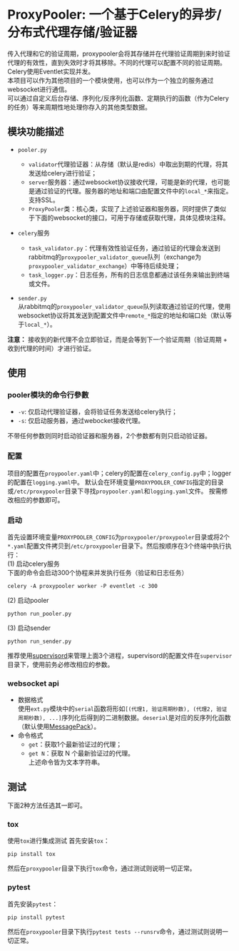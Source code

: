 # ProxyPooler: 一个基于Celery的异步/分布式代理存储/验证器
传入代理和它的验证周期，proxypooler会将其存储并在代理验证周期到来时验证代理的有效性，直到失效时才将其移除。不同的代理可以配置不同的验证周期。 Celery使用Eventlet实现并发。   
本项目可以作为其他项目的一个模块使用，也可以作为一个独立的服务通过websocket进行通信。    
可以通过自定义后台存储、序列化/反序列化函数、定期执行的函数（作为Celery的任务）等来周期性地处理你存入的其他类型数据。


## 模块功能描述
* `pooler.py`
  * `validator`代理验证器：从存储（默认是redis）中取出到期的代理，将其发送给celery进行验证；
  * `server`服务器：通过websocket协议接收代理，可能是新的代理，也可能是通过验证的代理。服务器的地址和端口由配置文件中的`local_*`来指定。支持SSL。
  * `ProxyPooler`类：核心类，实现了上述验证器和服务器，同时提供了类似于下面的websocket的接口，可用于存储或获取代理，具体见模块注释。

* `celery`服务  
  * `task_validator.py`：代理有效性验证任务，通过验证的代理会发送到rabbitmq的`proxypooler_validator_queue`队列（exchange为`proxypooler_validator_exchange`）中等待后续处理；
  * `task_logger.py`：日志任务，所有的日志信息都通过该任务来输出到终端或文件。
  
* `sender.py`  
从rabbitmq的`proxypooler_validator_queue`队列读取通过验证的代理，使用websocket协议将其发送到配置文件中`remote_*`指定的地址和端口处（默认等于`local_*`）。

**注意：** 接收到的新代理不会立即验证，而是会等到下一个验证周期（验证周期 + 收到代理的时间）才进行验证。


## 使用

### pooler模块的命令行參數
* `-v`:  仅启动代理验证器，会将验证任务发送给celery执行；
* `-s`:  仅启动服务器，通过webocket接收代理。

不带任何参数则同时启动验证器和服务器，2个参数都有则只启动验证器。

### 配置
项目的配置在`proypooler.yaml`中；celery的配置在`celery_config.py`中；logger的配置在`logging.yaml`中。
默认会在环境变量`PROXYPOOLER_CONFIG`指定的目录或`/etc/proxypooler`目录下寻找`proypooler.yaml`和`logging.yaml`文件。
按需修改相应的参数即可。

### 启动
首先设置环境变量`PROXYPOOLER_CONFIG`为`proxypooler/proxypooler`目录或将2个`*.yaml`配置文件拷贝到`/etc/proxypooler`目录下。然后按顺序在3个终端中执行执行：  
(1) 启动celery服务  
下面的命令会启动300个协程来并发执行任务（验证和日志任务）
```
celery -A proxypooler worker -P eventlet -c 300
```
(2) 启动pooler
```
python run_pooler.py
```
(3) 启动sender
```
python run_sender.py
```

推荐使用[supervisord](http://supervisord.org/)来管理上面3个进程，supervisord的配置文件在`supervisor`目录下，使用前务必修改相应的参数。  

### websocket api
* 数据格式  
使用`ext.py`模块中的`serial`函数将形如`[(代理1, 验证周期秒数), (代理2, 验证周期秒数), ...]`序列化后得到的二进制数据。`deserial`是对应的反序列化函数（默认使用[MessagePack](http://msgpack.org/)）。
* 命令格式
  * `get`：获取1个最新验证过的代理；
  * `get N`：获取 N 个最新验证过的代理。    
上述命令皆为文本字符串。


## 测试
下面2种方法任选其一即可。
### tox
使用`tox`进行集成测试
首先安装`tox`：
```
pip install tox
```
然后在`proxypooler`目录下执行`tox`命令，通过测试则说明一切正常。


### pytest
首先安装`pytest`：
```
pip install pytest
```
然后在`proxypooler`目录下执行`pytest tests --runsrv`命令，通过测试则说明一切正常。